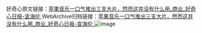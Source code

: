 好奇心原文链接：[苹果音乐一口气推出三支大片，然而这并没有什么用_商业_好奇心日报-宣海伦 ](https://www.qdaily.com/articles/10675.html)
WebArchive归档链接：[苹果音乐一口气推出三支大片，然而这并没有什么用_商业_好奇心日报-宣海伦 ](http://web.archive.org/web/20190623163139/https://www.qdaily.com/articles/10675.html)
![image](http://ww3.sinaimg.cn/large/007d5XDply1g3wc5bff0aj30u040q4qp)